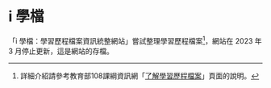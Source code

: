 # i 學檔

「i 學檔：學習歷程檔案資訊統整網站」嘗試整理學習歷程檔案[^1]，網站在 2023 年 3 月停止更新，這是網站的存檔。

[^1]: 詳細介紹請參考教育部108課綱資訊網「[了解學習歷程檔案](https://shs.k12ea.gov.tw/public/12basic/e-portfolio/index.html)」頁面的說明。
